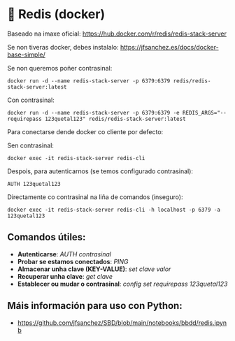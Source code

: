 # 🧾 Redis (docker)

Baseado na imaxe oficial: <https://hub.docker.com/r/redis/redis-stack-server>

Se non tiveras docker, debes instalalo: <https://jfsanchez.es/docs/docker-base-simple/>

Se non queremos poñer contrasinal:

~~~~
docker run -d --name redis-stack-server -p 6379:6379 redis/redis-stack-server:latest
~~~~

Con contrasinal:

~~~~
docker run -d --name redis-stack-server -p 6379:6379 -e REDIS_ARGS="--requirepass 123quetal123" redis/redis-stack-server:latest
~~~~

Para conectarse dende docker co cliente por defecto:

Sen contrasinal:
~~~~
docker exec -it redis-stack-server redis-cli
~~~~

Despois, para autenticarnos (se temos configurado contrasinal):

~~~~
AUTH 123quetal123
~~~~

Directamente co contrasinal na liña de comandos (inseguro):
~~~~
docker exec -it redis-stack-server redis-cli -h localhost -p 6379 -a 123quetal123
~~~~

## Comandos útiles:

 - **Autenticarse**: *AUTH contrasinal*
 - **Probar se estamos conectados**: *PING*
 - **Almacenar unha clave (KEY-VALUE)**: *set clave valor*
 - **Recuperar unha clave**: *get clave*
 - **Establecer ou mudar o contrasinal**: *config set requirepass 123quetal123*

## Máis información para uso con Python:

- <https://github.com/jfsanchez/SBD/blob/main/notebooks/bbdd/redis.ipynb>

